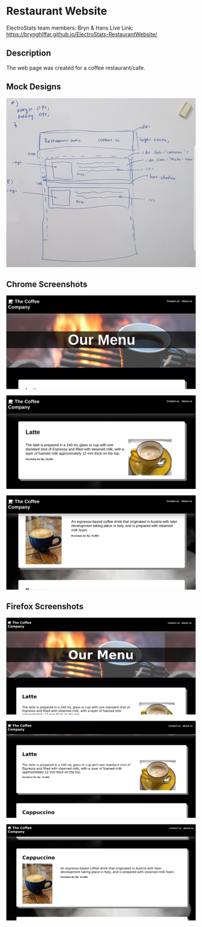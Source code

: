 # Restaurant Website

ElectroStats team members: Bryn & Hans
Live Link: https://brynghiffar.github.io/ElectroStats-RestaurantWebsite/

## Description

The web page was created for a coffee restaurant/cafe.

## Mock Designs

![](./design.jpeg)

## Chrome Screenshots

![](./ss1.png)

![](./ss2_chrome.png)

![](./ss3_chrome.png)

## Firefox Screenshots

![](./ss1_firefox.png)

![](./ss2_firefox.png)

![](./ss3_firefox.png)
